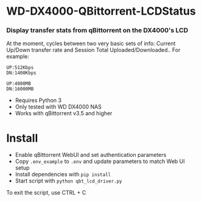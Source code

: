 # WD-DX4000-QBittorrent-LCDStatus
### Display transfer stats from qBittorrent on the DX4000's LCD

At the moment, cycles between two very basic sets of info: Current Up/Down transfer rate and Session Total Uploaded/Downloaded.. For example:

```
UP:512Kbps
DN:1400Kbps
```
```
UP:4000MB
DN:16000MB
```

- Requires Python 3
- Only tested with WD DX4000 NAS
- Works with qBittorrent v3.5 and higher

# Install

- Enable qBittorrent WebUI and set authentication parameters
- Copy `.env_example` to `.env` and update parameters to match Web UI setup
- Install dependencies with `pip install`
- Start script with `python qbt_lcd_driver.py`

To exit the script, use CTRL + C



